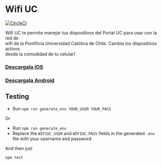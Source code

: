 # Wifi UC

[![CircleCI](https://circleci.com/gh/negebauer/WifiUC/tree/dev.svg?style=svg)](https://circleci.com/gh/negebauer/WifiUC/tree/dev)

Wifi UC te permite manejar tus dispositivos del Portal UC para usar con la red de  
wifi de la Pontificia Universidad Católica de Chile. Cambia los dispositivos activos  
desde la comodidad de tu celular!

### [Descargala iOS](https://itunes.apple.com/cl/app/wifi-uc/id1099843623?mt=8)

### [Descargala Android](https://play.google.com/store/apps/details?id=com.negebauer.wifiuc&hl=en)

<!-- 
[![dependencies](https://david-dm.org/negebauer/wifiuc.svg)](https://david-dm.org/negebauer/wifiuc)
[![codebeat badge](https://codebeat.co/badges/fc382fcd-26dc-4fc7-aad5-b9566183554a)](https://codebeat.co/projects/github-com-negebauer-wifiuc-dev)
[![Codacy Badge](https://api.codacy.com/project/badge/Grade/dd6c8cbbe4354480a1bbc49cc6e0511d)](https://www.codacy.com/app/negebauer/WifiUC?utm_source=github.com&amp;utm_medium=referral&amp;utm_content=negebauer/WifiUC&amp;utm_campaign=Badge_Grade)
[![BCH compliance](https://bettercodehub.com/edge/badge/negebauer/WifiUC?branch=dev)](https://bettercodehub.com/)
[![Code Climate](https://codeclimate.com/github/negebauer/WifiUC/badges/gpa.svg)](https://codeclimate.com/github/negebauer/WifiUC)
[![Test Coverage](https://codeclimate.com/github/negebauer/WifiUC/badges/coverage.svg)](https://codeclimate.com/github/negebauer/WifiUC/coverage)
[![Issue Count](https://codeclimate.com/github/negebauer/WifiUC/badges/issue_count.svg)](https://codeclimate.com/github/negebauer/WifiUC)
-->

## Testing

- Run `npm run generate_env YOUR_USER YOUR_PASS`

Or

- Run `npm run generate_env`
- Replace the `WIFIUC_USER` and `WIFIUC_PASS` fields in the generated `.env` file with your username and password

And then just
```bash
npm test
```
